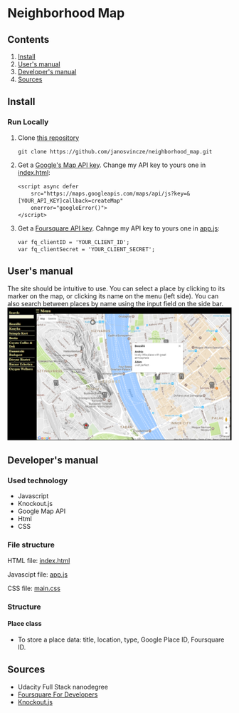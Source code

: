 # Neighborhood Map
## Contents
1. [Install](#install)
2. [User's manual](#users-manual)
3. [Developer's manual](#developers-manual)
4. [Sources](#sources)

## Install
### Run Locally
 1. Clone [this repository](https://github.com/janosvincze/neighborhood_map.git)

    ```
    git clone https://github.com/janosvincze/neighborhood_map.git
    ```

 2. Get a [Google's Map API key](https://developers.google.com/maps/documentation/javascript/get-api-key).
  Change my API key to yours one in [index.html](https://github.com/janosvincze/neighborhood_map/blob/master/index.html#L64):

    ```
    <script async defer
        src="https://maps.googleapis.com/maps/api/js?key=&[YOUR_API_KEY]callback=createMap"
        onerror="googleError()">
    </script>
    ```

 3. Get a [Foursquare API key](https://foursquare.com/developers/register).
  Cahnge my API key to yours one in [app.js](https://github.com/janosvincze/neighborhood_map/blob/master/js/app.js#L7):

    ```
    var fq_clientID = 'YOUR_CLIENT_ID';
    var fq_clientSecret = 'YOUR_CLIENT_SECRET';
    ```

## User's manual
The site should be intuitive to use. You can select a place by clicking to its marker on the map, or clicking its name on the menu (left side). You can also search between places by name using the input field on the side bar.
![alt text][home_page_picture]


## Developer's manual

### Used technology
  * Javascript
  * Knockout.js
  * Google Map API
  * Html
  * CSS

### File structure

HTML file: [index.html](https://github.com/janosvincze/neighborhood_map/blob/master/index.html)

Javascipt file: [app.js](https://github.com/janosvincze/neighborhood_map/blob/master/js/app.js)

CSS file: [main.css](https://github.com/janosvincze/neighborhood_map/blob/master/static/main.css)

### Structure

#### Place class
 * To store a place data: title, location, type, Google Place ID, Foursquare ID.


## Sources
  * Udacity Full Stack nanodegree
  * [Foursquare For Developers](https://developer.foursquare.com/)
  * [Knockout.js](http://knockoutjs.com/)

[home_page_picture]: https://github.com/janosvincze/neighborhood_map/blob/master/screenshot/map.png "Home page"
